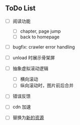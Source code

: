 ## ToDo List
- [ ] 阅读功能
  - [ ] chapter, page jump
  - [ ] back to homepage
- [ ] bugfix: crawler error handling
- [ ] unload 时展示骨架屏
- [ ] 抽象虚拟滚动逻辑
  - [ ] 横向滚动
  - [ ] 纵向滚动时，图片前后合并
- [ ] 错误反馈
- [ ] cdn 加速
- [ ] 替换为[新的资源](mangabz.com/)


